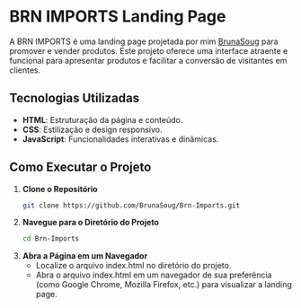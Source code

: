 # BRN IMPORTS Landing Page

A BRN IMPORTS é uma landing page projetada por mim [BrunaSoug](https://github.com/BrunaSoug) para promover e vender produtos. Este projeto oferece uma interface atraente e funcional para apresentar produtos e facilitar a conversão de visitantes em clientes.

## Tecnologias Utilizadas

- **HTML**: Estruturação da página e conteúdo.
- **CSS**: Estilização e design responsivo.
- **JavaScript**: Funcionalidades interativas e dinâmicas.

## Como Executar o Projeto

1. **Clone o Repositório**
   ```bash
   git clone https://github.com/BrunaSoug/Brn-Imports.git

2. **Navegue para o Diretório do Projeto**
   ```bash
   cd Brn-Imports

3. **Abra a Página em um Navegador**
      - Localize o arquivo index.html no diretório do projeto. 
      - Abra o arquivo index.html em um navegador de sua preferência (como Google Chrome, Mozilla Firefox, etc.) para visualizar a landing page.

